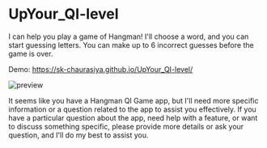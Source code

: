 # UpYour_QI-level
I can help you play a game of Hangman! I'll choose a word, and you can start guessing letters. You can make up to 6 incorrect guesses before the game is over.

Demo: https://sk-chaurasiya.github.io/UpYour_QI-level/

![preview](https://github.com/SK-Chaurasiya/UpYour_QI-level/assets/97239651/0cfa1da9-cb1a-4209-8292-f0e98bf22150)

It seems like you have a Hangman QI Game app, but I'll need more specific information or a question related to the app to assist you effectively. If you have a particular question about the app, need help with a feature, or want to discuss something specific, please provide more details or ask your question, and I'll do my best to assist you.
